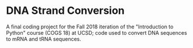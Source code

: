 # DNA Strand Conversion
A final coding project for the Fall 2018 iteration of the "Introduction to Python" course (COGS 18) at UCSD; code used to convert DNA sequences to mRNA and tRNA sequences.
